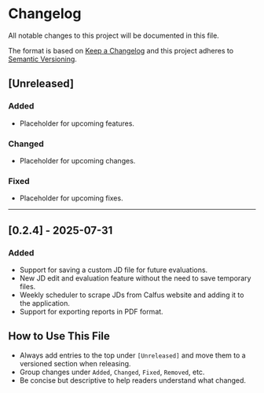 # Changelog

All notable changes to this project will be documented in this file.

The format is based on [Keep a Changelog](https://keepachangelog.com/en/1.0.0/)
and this project adheres to [Semantic Versioning](https://semver.org/).

## [Unreleased]
### Added
- Placeholder for upcoming features.

### Changed
- Placeholder for upcoming changes.

### Fixed
- Placeholder for upcoming fixes.

---


## [0.2.4] - 2025-07-31
### Added
- Support for saving a custom JD file for future evaluations.
- New JD edit and evaluation feature without the need to save temporary files.
- Weekly scheduler to scrape JDs from Calfus website and adding it to the application.
- Support for exporting reports in PDF format.



## How to Use This File

- Always add entries to the top under `[Unreleased]` and move them to a versioned section when releasing.
- Group changes under `Added`, `Changed`, `Fixed`, `Removed`, etc.
- Be concise but descriptive to help readers understand what changed.